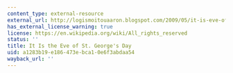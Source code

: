 ```yaml
---
content_type: external-resource
external_url: http://logismoitouaaron.blogspot.com/2009/05/it-is-eve-of-st-georges-day.html
has_external_license_warning: true
license: https://en.wikipedia.org/wiki/All_rights_reserved
status: ''
title: It Is the Eve of St. George's Day
uid: a1283b19-e186-473e-bca1-0e6f3abdaa54
wayback_url: ''
---
```

